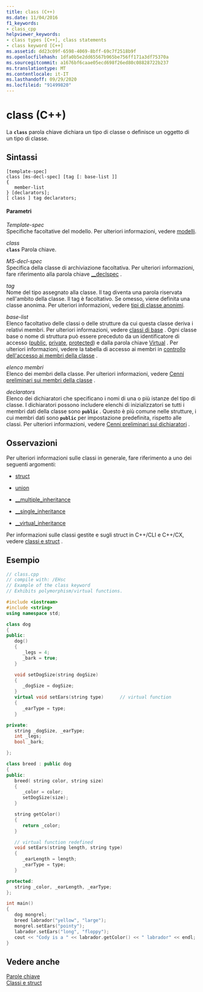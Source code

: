 ```yaml
---
title: class (C++)
ms.date: 11/04/2016
f1_keywords:
- class_cpp
helpviewer_keywords:
- class types [C++], class statements
- class keyword [C++]
ms.assetid: dd23c09f-6598-4069-8bff-69c7f2518b9f
ms.openlocfilehash: 1dfa0b5e2dd65567b965be756ff171a3df75370a
ms.sourcegitcommit: a1676bf6caae05ecd698f26ed80c08828722b237
ms.translationtype: MT
ms.contentlocale: it-IT
ms.lasthandoff: 09/29/2020
ms.locfileid: "91499820"
---
```

# <a name="class-c"></a>class (C++)

La **`class`** parola chiave dichiara un tipo di classe o definisce un oggetto di un tipo di classe.

## <a name="syntax"></a>Sintassi

```
[template-spec]
class [ms-decl-spec] [tag [: base-list ]]
{
   member-list
} [declarators];
[ class ] tag declarators;
```

#### <a name="parameters"></a>Parametri

*Template-spec*<br/>
Specifiche facoltative del modello. Per ulteriori informazioni, vedere [modelli](templates-cpp.md).

*class*<br/>
**`class`** Parola chiave.

*MS-decl-spec*<br/>
Specifica della classe di archiviazione facoltativa. Per ulteriori informazioni, fare riferimento alla parola chiave [__declspec](../cpp/declspec.md) .

*tag*<br/>
Nome del tipo assegnato alla classe. Il tag diventa una parola riservata nell'ambito della classe. Il tag è facoltativo. Se omesso, viene definita una classe anonima. Per ulteriori informazioni, vedere [tipi di classe anonimi](../cpp/anonymous-class-types.md).

*base-list*<br/>
Elenco facoltativo delle classi o delle strutture da cui questa classe deriva i relativi membri. Per ulteriori informazioni, vedere [classi di base](../cpp/base-classes.md) . Ogni classe base o nome di struttura può essere preceduto da un identificatore di accesso ([public](../cpp/public-cpp.md), [private](../cpp/private-cpp.md), [protected](../cpp/protected-cpp.md)) e dalla parola chiave [Virtual](../cpp/virtual-cpp.md) . Per ulteriori informazioni, vedere la tabella di accesso ai membri in [controllo dell'accesso ai membri della classe](member-access-control-cpp.md) .

*elenco membri*<br/>
Elenco dei membri della classe. Per ulteriori informazioni, vedere [Cenni preliminari sui membri della classe](../cpp/class-member-overview.md) .

*declarators*<br/>
Elenco dei dichiaratori che specificano i nomi di una o più istanze del tipo di classe. I dichiaratori possono includere elenchi di inizializzatori se tutti i membri dati della classe sono **`public`** . Questo è più comune nelle strutture, i cui membri dati sono **`public`** per impostazione predefinita, rispetto alle classi. Per ulteriori informazioni, vedere [Cenni preliminari sui dichiaratori](./declarations-and-definitions-cpp.md) .

## <a name="remarks"></a>Osservazioni

Per ulteriori informazioni sulle classi in generale, fare riferimento a uno dei seguenti argomenti:

- [struct](../cpp/struct-cpp.md)

- [union](../cpp/unions.md)

- [__multiple_inheritance](../cpp/inheritance-keywords.md)

- [__single_inheritance](../cpp/inheritance-keywords.md)

- [__virtual_inheritance](../cpp/inheritance-keywords.md)

Per informazioni sulle classi gestite e sugli struct in C++/CLI e C++/CX, vedere [classi e struct](../extensions/classes-and-structs-cpp-component-extensions.md) .

## <a name="example"></a>Esempio

```cpp
// class.cpp
// compile with: /EHsc
// Example of the class keyword
// Exhibits polymorphism/virtual functions.

#include <iostream>
#include <string>
using namespace std;

class dog
{
public:
   dog()
   {
      _legs = 4;
      _bark = true;
   }

   void setDogSize(string dogSize)
   {
      _dogSize = dogSize;
   }
   virtual void setEars(string type)      // virtual function
   {
      _earType = type;
   }

private:
   string _dogSize, _earType;
   int _legs;
   bool _bark;

};

class breed : public dog
{
public:
   breed( string color, string size)
   {
      _color = color;
      setDogSize(size);
   }

   string getColor()
   {
      return _color;
   }

   // virtual function redefined
   void setEars(string length, string type)
   {
      _earLength = length;
      _earType = type;
   }

protected:
   string _color, _earLength, _earType;
};

int main()
{
   dog mongrel;
   breed labrador("yellow", "large");
   mongrel.setEars("pointy");
   labrador.setEars("long", "floppy");
   cout << "Cody is a " << labrador.getColor() << " labrador" << endl;
}
```

## <a name="see-also"></a>Vedere anche

[Parole chiave](../cpp/keywords-cpp.md)<br/>
[Classi e struct](../cpp/classes-and-structs-cpp.md)
